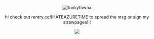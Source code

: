 <p align="center"> <img src="https://komarev.com/ghpvc/?username=funkytownx&label=Profile%20views!!&color=2D2D2D&style=square" alt="funkytownx" /> </p>
<p align="center"> hi check out rentry.co/IHATEAZURETIME to spread the msg or sign my strawpagee!!! </p>
<p align="center"> <img src="https://files.catbox.moe/r9mfik.jpg"/> </p>
